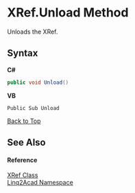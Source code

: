 # XRef.Unload Method 
 

Unloads the XRef.

## Syntax

**C#**<br />
``` C#
public void Unload()
```

**VB**<br />
``` VB
Public Sub Unload
```
<a href="#XRefUnload-Method">Back to Top</a>


## See Also


#### Reference
<a href="T_Linq2Acad_XRef.md#XRef-Class">XRef Class</a><br /><a href="N_Linq2Acad.md#Linq2Acad-Namespace">Linq2Acad Namespace</a><br />
